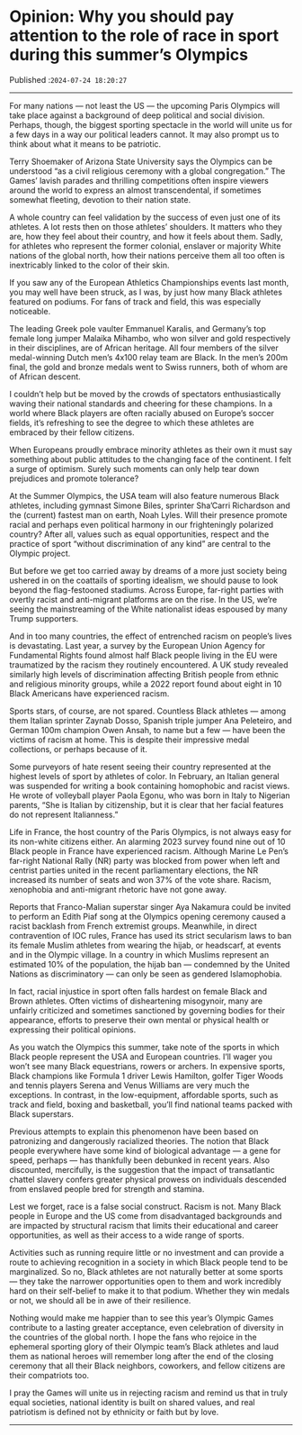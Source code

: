# Opinion: Why you should pay attention to the role of race in sport during this summer’s Olympics

Published :`2024-07-24 18:20:27`

---

For many nations — not least the US — the upcoming Paris Olympics will take place against a background of deep political and social division. Perhaps, though, the biggest sporting spectacle in the world will unite us for a few days in a way our political leaders cannot. It may also prompt us to think about what it means to be patriotic.

Terry Shoemaker of Arizona State University says the Olympics can be understood “as a civil religious ceremony with a global congregation.” The Games’ lavish parades and thrilling competitions often inspire viewers around the world to express an almost transcendental, if sometimes somewhat fleeting, devotion to their nation state.

A whole country can feel validation by the success of even just one of its athletes. A lot rests then on those athletes’ shoulders. It matters who they are, how they feel about their country, and how it feels about them. Sadly, for athletes who represent the former colonial, enslaver or majority White nations of the global north, how their nations perceive them all too often is inextricably linked to the color of their skin.

If you saw any of the European Athletics Championships events last month, you may well have been struck, as I was, by just how many Black athletes featured on podiums. For fans of track and field, this was especially noticeable.

The leading Greek pole vaulter Emmanuel Karalis, and Germany’s top female long jumper Malaika Mihambo, who won silver and gold respectively in their disciplines, are of African heritage. All four members of the silver medal-winning Dutch men’s 4x100 relay team are Black. In the men’s 200m final, the gold and bronze medals went to Swiss runners, both of whom are of African descent.

I couldn’t help but be moved by the crowds of spectators enthusiastically waving their national standards and cheering for these champions. In a world where Black players are often racially abused on Europe’s soccer fields, it’s refreshing to see the degree to which these athletes are embraced by their fellow citizens.

When Europeans proudly embrace minority athletes as their own it must say something about public attitudes to the changing face of the continent. I felt a surge of optimism. Surely such moments can only help tear down prejudices and promote tolerance?

At the Summer Olympics, the USA team will also feature numerous Black athletes, including gymnast Simone Biles, sprinter Sha’Carri Richardson and the (current) fastest man on earth, Noah Lyles. Will their presence promote racial and perhaps even political harmony in our frighteningly polarized country? After all, values such as equal opportunities, respect and the practice of sport “without discrimination of any kind” are central to the Olympic project.

But before we get too carried away by dreams of a more just society being ushered in on the coattails of sporting idealism, we should pause to look beyond the flag-festooned stadiums. Across Europe, far-right parties with overtly racist and anti-migrant platforms are on the rise. In the US, we’re seeing the mainstreaming of the White nationalist ideas espoused by many Trump supporters.

And in too many countries, the effect of entrenched racism on people’s lives is devastating. Last year, a survey by the European Union Agency for Fundamental Rights found almost half Black people living in the EU were traumatized by the racism they routinely encountered. A UK study revealed similarly high levels of discrimination affecting British people from ethnic and religious minority groups, while a 2022 report found about eight in 10 Black Americans have experienced racism.

Sports stars, of course, are not spared. Countless Black athletes — among them Italian sprinter Zaynab Dosso, Spanish triple jumper Ana Peleteiro, and German 100m champion Owen Ansah, to name but a few — have been the victims of racism at home. This is despite their impressive medal collections, or perhaps because of it.

Some purveyors of hate resent seeing their country represented at the highest levels of sport by athletes of color. In February, an Italian general was suspended for writing a book containing homophobic and racist views. He wrote of volleyball player Paola Egonu, who was born in Italy to Nigerian parents, “She is Italian by citizenship, but it is clear that her facial features do not represent Italianness.”

Life in France, the host country of the Paris Olympics, is not always easy for its non-white citizens either. An alarming 2023 survey found nine out of 10 Black people in France have experienced racism. Although Marine Le Pen’s far-right National Rally (NR) party was blocked from power when left and centrist parties united in the recent parliamentary elections, the NR increased its number of seats and won 37% of the vote share. Racism, xenophobia and anti-migrant rhetoric have not gone away.

Reports that Franco-Malian superstar singer Aya Nakamura could be invited to perform an Edith Piaf song at the Olympics opening ceremony caused a racist backlash from French extremist groups. Meanwhile, in direct contravention of IOC rules, France has used its strict secularism laws to ban its female Muslim athletes from wearing the hijab, or headscarf, at events and in the Olympic village. In a country in which Muslims represent an estimated 10% of the population, the hijab ban — condemned by the United Nations as discriminatory — can only be seen as gendered Islamophobia.

In fact, racial injustice in sport often falls hardest on female Black and Brown athletes. Often victims of disheartening misogynoir, many are unfairly criticized and sometimes sanctioned by governing bodies for their appearance, efforts to preserve their own mental or physical health or expressing their political opinions.

As you watch the Olympics this summer, take note of the sports in which Black people represent the USA and European countries. I’ll wager you won’t see many Black equestrians, rowers or archers. In expensive sports, Black champions like Formula 1 driver Lewis Hamilton, golfer Tiger Woods and tennis players Serena and Venus Williams are very much the exceptions. In contrast, in the low-equipment, affordable sports, such as track and field, boxing and basketball, you’ll find national teams packed with Black superstars.

Previous attempts to explain this phenomenon have been based on patronizing and dangerously racialized theories. The notion that Black people everywhere have some kind of biological advantage — a gene for speed, perhaps — has thankfully been debunked in recent years. Also discounted, mercifully, is the suggestion that the impact of transatlantic chattel slavery confers greater physical prowess on individuals descended from enslaved people bred for strength and stamina.

Lest we forget, race is a false social construct. Racism is not. Many Black people in Europe and the US come from disadvantaged backgrounds and are impacted by structural racism that limits their educational and career opportunities, as well as their access to a wide range of sports.

Activities such as running require little or no investment and can provide a route to achieving recognition in a society in which Black people tend to be marginalized. So no, Black athletes are not naturally better at some sports — they take the narrower opportunities open to them and work incredibly hard on their self-belief to make it to that podium. Whether they win medals or not, we should all be in awe of their resilience.

Nothing would make me happier than to see this year’s Olympic Games contribute to a lasting greater acceptance, even celebration of diversity in the countries of the global north. I hope the fans who rejoice in the ephemeral sporting glory of their Olympic team’s Black athletes and laud them as national heroes will remember long after the end of the closing ceremony that all their Black neighbors, coworkers, and fellow citizens are their compatriots too.

I pray the Games will unite us in rejecting racism and remind us that in truly equal societies, national identity is built on shared values, and real patriotism is defined not by ethnicity or faith but by love.

---


